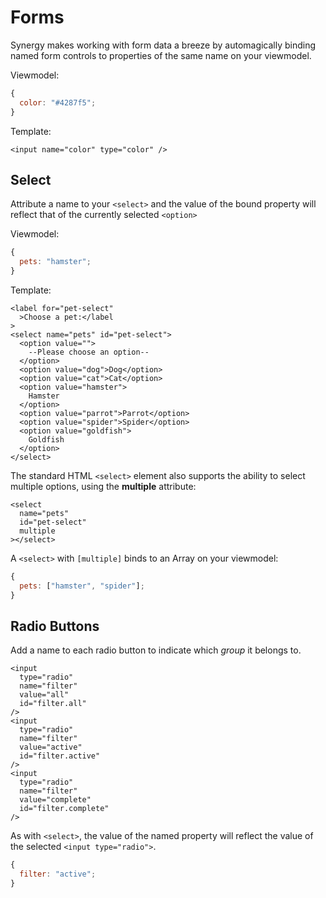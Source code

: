 # Forms

Synergy makes working with form data a breeze by automagically binding named form controls to properties of the same name on your viewmodel.

Viewmodel:

```javascript
{
  color: "#4287f5";
}
```

Template:

```markup
<input name="color" type="color" />
```

## Select

Attribute a name to your `<select>` and the value of the bound property will reflect that of the currently selected `<option>`

Viewmodel:

```javascript
{
  pets: "hamster";
}
```

Template:

```markup
<label for="pet-select"
  >Choose a pet:</label
>
<select name="pets" id="pet-select">
  <option value="">
    --Please choose an option--
  </option>
  <option value="dog">Dog</option>
  <option value="cat">Cat</option>
  <option value="hamster">
    Hamster
  </option>
  <option value="parrot">Parrot</option>
  <option value="spider">Spider</option>
  <option value="goldfish">
    Goldfish
  </option>
</select>
```

The standard HTML `<select>` element also supports the ability to select multiple options, using the **multiple** attribute:

```markup
<select
  name="pets"
  id="pet-select"
  multiple
></select>
```

A `<select>` with `[multiple]` binds to an Array on your viewmodel:

```javascript
{
  pets: ["hamster", "spider"];
}
```

## Radio Buttons

Add a name to each radio button to indicate which _group_ it belongs to.

```markup
<input
  type="radio"
  name="filter"
  value="all"
  id="filter.all"
/>
<input
  type="radio"
  name="filter"
  value="active"
  id="filter.active"
/>
<input
  type="radio"
  name="filter"
  value="complete"
  id="filter.complete"
/>
```

As with `<select>`, the value of the named property will reflect the value of the selected `<input type="radio">`.

```javascript
{
  filter: "active";
}
```

